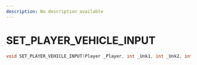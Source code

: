 ```yaml
---
description: No description available 
---
```


# SET_PLAYER_VEHICLE_INPUT

```cpp
void SET_PLAYER_VEHICLE_INPUT(Player _Player, int _Unk1, int _Unk2, int _Unk3);
```